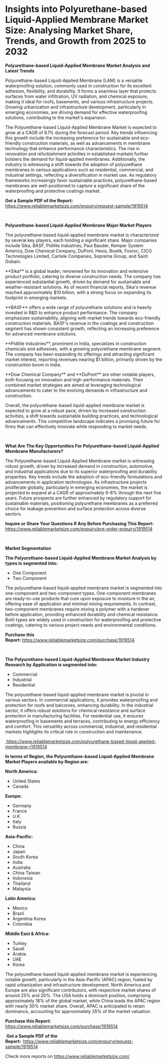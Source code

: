 <p><h1>Insights into Polyurethane-based Liquid-Applied Membrane Market Size: Analysing Market Share, Trends, and Growth from 2025 to 2032</h1></p><p><strong>Polyurethane-based Liquid-Applied Membrane Market Analysis and Latest Trends</strong></p>
<p><p>Polyurethane-based Liquid-Applied Membrane (LAM) is a versatile waterproofing solution, commonly used in construction for its excellent adhesion, flexibility, and durability. It forms a seamless layer that protects surfaces from water infiltration, UV radiation, and chemical exposure, making it ideal for roofs, basements, and various infrastructure projects. Growing urbanization and infrastructure development, particularly in emerging economies, are driving demand for effective waterproofing solutions, contributing to the market's expansion.</p><p>The Polyurethane-based Liquid-Applied Membrane Market is expected to grow at a CAGR of 6.1% during the forecast period. Key trends influencing this growth include the increasing preference for sustainable and eco-friendly construction materials, as well as advancements in membrane technology that enhance performance characteristics. The rise in renovation and refurbishment activities in established markets further bolsters the demand for liquid-applied membranes. Additionally, the industry is witnessing a shift towards the adoption of polyurethane membranes in various applications such as residential, commercial, and industrial settings, reflecting a diversification in market use. As regulatory frameworks increasingly favor sustainable practices, polyurethane-based membranes are well-positioned to capture a significant share of the waterproofing and protective coatings market.</p></p>
<p><strong>Get a Sample PDF of the Report:&nbsp;</strong> <a href="https://www.reliablemarketsize.com/enquiry/request-sample/1919514?utm_campaign=1879&utm_medium=2&utm_source=Github&utm_content=ia&utm_term=04022025&utm_id=polyurethane-based-liquid-applied-membrane">https://www.reliablemarketsize.com/enquiry/request-sample/1919514</a></p>
<p>&nbsp;</p>
<p><strong>Polyurethane-based Liquid-Applied Membrane Major Market Players</strong></p>
<p><p>The polyurethane-based liquid-applied membrane market is characterized by several key players, each holding a significant share. Major companies include Sika, BASF, Pidilite Industries, Paul Bauder, Kemper System America, Dow Chemical Company, DuPont, Hexis, Bostik, Fosroc, CICO Technologies Limited, Carlisle Companies, Soprema Group, and Saint Gobain.</p><p>**Sika** is a global leader, renowned for its innovation and extensive product portfolio, catering to diverse construction needs. The company has experienced substantial growth, driven by demand for sustainable and weather-resistant solutions. As of recent financial reports, Sika's revenue reached approximately $10 billion, with a strong focus on expanding its footprint in emerging markets.</p><p>**BASF** offers a wide range of polyurethane solutions and is heavily invested in R&D to enhance product performance. The company emphasizes sustainability, aligning with market trends towards eco-friendly construction materials. BASF's revenue in the coatings and construction segment has shown consistent growth, reflecting an increasing preference for advanced membrane solutions.</p><p>**Pidilite Industries**, prominent in India, specializes in construction chemicals and adhesives, with a growing polyurethane membrane segment. The company has been expanding its offerings and attracting significant market interest, reporting revenues nearing $1 billion, primarily driven by the construction boom in India.</p><p>**Dow Chemical Company** and **DuPont** are other notable players, both focusing on innovation and high-performance materials. Their combined market strategies are aimed at leveraging technological advancements to cater to the evolving demands in infrastructure and construction.</p><p>Overall, the polyurethane-based liquid-applied membrane market is expected to grow at a robust pace, driven by increased construction activities, a shift towards sustainable building practices, and technological advancements. This competitive landscape indicates a promising future for firms that can effectively innovate while responding to market needs.</p></p>
<p>&nbsp;</p>
<p><strong>What Are The Key Opportunities For Polyurethane-based Liquid-Applied Membrane Manufacturers?</strong></p>
<p><p>The Polyurethane-based Liquid-Applied Membrane market is witnessing robust growth, driven by increased demand in construction, automotive, and industrial applications due to its superior waterproofing and durability properties. Key trends include the adoption of eco-friendly formulations and advancements in application technologies. As infrastructure projects proliferate globally, particularly in emerging economies, the market is projected to expand at a CAGR of approximately 6-8% through the next five years. Future prospects are further enhanced by regulatory support for sustainable materials, positioning polyurethane membranes as a preferred choice for leakage prevention and surface protection across diverse sectors.</p></p>
<p><strong>Inquire or Share Your Questions If Any Before Purchasing This Report:</strong> <a href="https://www.reliablemarketsize.com/enquiry/pre-order-enquiry/1919514?utm_campaign=1879&utm_medium=2&utm_source=Github&utm_content=ia&utm_term=04022025&utm_id=polyurethane-based-liquid-applied-membrane">https://www.reliablemarketsize.com/enquiry/pre-order-enquiry/1919514</a></p>
<p>&nbsp;</p>
<p><strong>Market Segmentation</strong></p>
<p><strong>The Polyurethane-based Liquid-Applied Membrane Market Analysis by types is segmented into:</strong></p>
<p><ul><li>One Component</li><li>Two Component</li></ul></p>
<p><p>The polyurethane-based liquid-applied membrane market is segmented into one-component and two-component types. One-component membranes are ready-to-use products that cure upon exposure to moisture in the air, offering ease of application and minimal mixing requirements. In contrast, two-component membranes require mixing a polymer with a hardener before application, providing enhanced durability and chemical resistance. Both types are widely used in construction for waterproofing and protective coatings, catering to various project needs and environmental conditions.</p></p>
<p><strong>Purchase this Report:&nbsp;</strong><a href="https://www.reliablemarketsize.com/purchase/1919514?utm_campaign=1879&utm_medium=2&utm_source=Github&utm_content=ia&utm_term=04022025&utm_id=polyurethane-based-liquid-applied-membrane">https://www.reliablemarketsize.com/purchase/1919514</a></p>
<p>&nbsp;</p>
<p><strong>The Polyurethane-based Liquid-Applied Membrane Market Industry Research by Application is segmented into:</strong></p>
<p><ul><li>Commercial</li><li>Industrial</li><li>Residential</li></ul></p>
<p><p>The polyurethane-based liquid-applied membrane market is pivotal in various sectors. In commercial applications, it provides waterproofing and protection for roofs and balconies, enhancing durability. In the industrial sector, it offers robust solutions for chemical resistance and surface protection in manufacturing facilities. For residential use, it ensures waterproofing in basements and terraces, contributing to energy efficiency and comfort. This versatility across commercial, industrial, and residential markets highlights its critical role in construction and maintenance.</p></p>
<p><a href="https://www.reliablemarketsize.com/polyurethane-based-liquid-applied-membrane-r1919514?utm_campaign=1879&utm_medium=2&utm_source=Github&utm_content=ia&utm_term=04022025&utm_id=polyurethane-based-liquid-applied-membrane">&nbsp;https://www.reliablemarketsize.com/polyurethane-based-liquid-applied-membrane-r1919514</a></p>
<p><strong>In terms of Region, the Polyurethane-based Liquid-Applied Membrane Market Players available by Region are:</strong></p>
<p>
    <p> <strong> North America: </strong>
        <ul>
            <li>United States</li>
            <li>Canada</li>
        </ul>
        </p> 
    <p> <strong> Europe: </strong>
        <ul>
            <li>Germany</li>
            <li>France</li>
            <li>U.K.</li>
            <li>Italy</li>
            <li>Russia</li>
        </ul>
        </p> 
    <p> <strong> Asia-Pacific: </strong>
        <ul>
            <li>China</li>
            <li>Japan</li>
            <li>South Korea</li>
            <li>India</li>
            <li>Australia</li>
            <li>China Taiwan</li>
            <li>Indonesia</li>
            <li>Thailand</li>
            <li>Malaysia</li>
        </ul>
        </p> 
    <p> <strong> Latin America: </strong>
        <ul>
            <li>Mexico</li>
            <li>Brazil</li>
            <li>Argentina Korea</li>
            <li>Colombia</li>
        </ul>
        </p> 
    <p> <strong> Middle East & Africa: </strong>
        <ul>
            <li>Turkey</li>
            <li>Saudi</li>
            <li>Arabia</li>
            <li>UAE</li>
            <li>Korea</li>
        </ul>
    </p>
    </p>
<p><p>The polyurethane-based liquid-applied membrane market is experiencing notable growth, particularly in the Asia-Pacific (APAC) region, fueled by rapid urbanization and infrastructure development. North America and Europe are also significant contributors, with respective market shares of around 25% and 20%. The USA holds a dominant position, comprising approximately 18% of the global market, while China leads the APAC region with nearly 30% market share. Overall, APAC is anticipated to retain dominance, accounting for approximately 35% of the market valuation.</p></p>
<p><strong>Purchase this Report: </strong><a href="https://www.reliablemarketsize.com/purchase/1919514?utm_campaign=1879&utm_medium=2&utm_source=Github&utm_content=ia&utm_term=04022025&utm_id=polyurethane-based-liquid-applied-membrane">https://www.reliablemarketsize.com/purchase/1919514</a></p>
<p>&nbsp;<strong>Get a Sample PDF of the Report:&nbsp;&nbsp;</strong><a href="https://www.reliablemarketsize.com/enquiry/request-sample/1919514?utm_campaign=1879&utm_medium=2&utm_source=Github&utm_content=ia&utm_term=04022025&utm_id=polyurethane-based-liquid-applied-membrane">https://www.reliablemarketsize.com/enquiry/request-sample/1919514</a></p>
<p><strong></strong></p>
<p>Check more reports on <a href="https://www.reliablemarketsize.com/?utm_campaign=1879&utm_medium=2&utm_source=Github&utm_content=ia&utm_term=04022025&utm_id=polyurethane-based-liquid-applied-membrane">https://www.reliablemarketsize.com/</a></p>